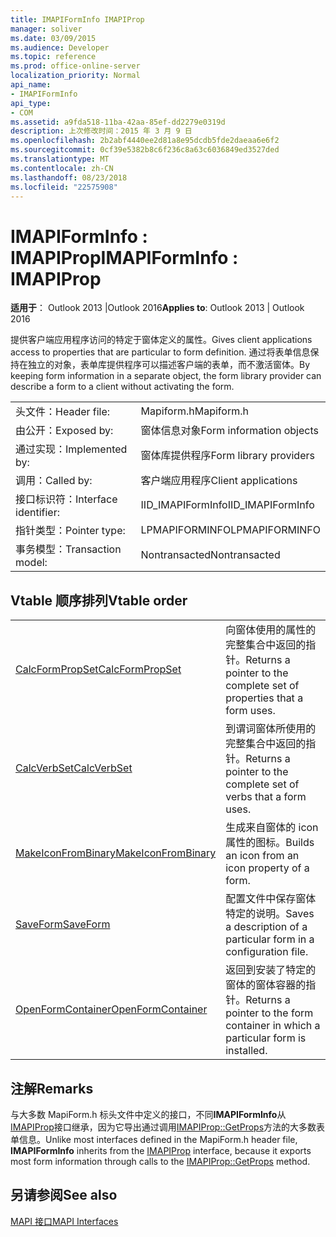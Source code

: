 ```yaml
---
title: IMAPIFormInfo IMAPIProp
manager: soliver
ms.date: 03/09/2015
ms.audience: Developer
ms.topic: reference
ms.prod: office-online-server
localization_priority: Normal
api_name:
- IMAPIFormInfo
api_type:
- COM
ms.assetid: a9fda518-11ba-42aa-85ef-dd2279e0319d
description: 上次修改时间：2015 年 3 月 9 日
ms.openlocfilehash: 2b2abf4440ee2d81a8e95dcdb5fde2daeaa6e6f2
ms.sourcegitcommit: 0cf39e5382b8c6f236c8a63c6036849ed3527ded
ms.translationtype: MT
ms.contentlocale: zh-CN
ms.lasthandoff: 08/23/2018
ms.locfileid: "22575908"
---
```

# <a name="imapiforminfo--imapiprop"></a><span data-ttu-id="5fa0b-103">IMAPIFormInfo : IMAPIProp</span><span class="sxs-lookup"><span data-stu-id="5fa0b-103">IMAPIFormInfo : IMAPIProp</span></span>

  
  
<span data-ttu-id="5fa0b-104">**适用于**： Outlook 2013 |Outlook 2016</span><span class="sxs-lookup"><span data-stu-id="5fa0b-104">**Applies to**: Outlook 2013 | Outlook 2016</span></span> 
  
<span data-ttu-id="5fa0b-105">提供客户端应用程序访问的特定于窗体定义的属性。</span><span class="sxs-lookup"><span data-stu-id="5fa0b-105">Gives client applications access to properties that are particular to form definition.</span></span> <span data-ttu-id="5fa0b-106">通过将表单信息保持在独立的对象，表单库提供程序可以描述客户端的表单，而不激活窗体。</span><span class="sxs-lookup"><span data-stu-id="5fa0b-106">By keeping form information in a separate object, the form library provider can describe a form to a client without activating the form.</span></span>
  
|||
|:-----|:-----|
|<span data-ttu-id="5fa0b-107">头文件：</span><span class="sxs-lookup"><span data-stu-id="5fa0b-107">Header file:</span></span>  <br/> |<span data-ttu-id="5fa0b-108">Mapiform.h</span><span class="sxs-lookup"><span data-stu-id="5fa0b-108">Mapiform.h</span></span>  <br/> |
|<span data-ttu-id="5fa0b-109">由公开：</span><span class="sxs-lookup"><span data-stu-id="5fa0b-109">Exposed by:</span></span>  <br/> |<span data-ttu-id="5fa0b-110">窗体信息对象</span><span class="sxs-lookup"><span data-stu-id="5fa0b-110">Form information objects</span></span>  <br/> |
|<span data-ttu-id="5fa0b-111">通过实现：</span><span class="sxs-lookup"><span data-stu-id="5fa0b-111">Implemented by:</span></span>  <br/> |<span data-ttu-id="5fa0b-112">窗体库提供程序</span><span class="sxs-lookup"><span data-stu-id="5fa0b-112">Form library providers</span></span>  <br/> |
|<span data-ttu-id="5fa0b-113">调用：</span><span class="sxs-lookup"><span data-stu-id="5fa0b-113">Called by:</span></span>  <br/> |<span data-ttu-id="5fa0b-114">客户端应用程序</span><span class="sxs-lookup"><span data-stu-id="5fa0b-114">Client applications</span></span>  <br/> |
|<span data-ttu-id="5fa0b-115">接口标识符：</span><span class="sxs-lookup"><span data-stu-id="5fa0b-115">Interface identifier:</span></span>  <br/> |<span data-ttu-id="5fa0b-116">IID_IMAPIFormInfo</span><span class="sxs-lookup"><span data-stu-id="5fa0b-116">IID_IMAPIFormInfo</span></span>  <br/> |
|<span data-ttu-id="5fa0b-117">指针类型：</span><span class="sxs-lookup"><span data-stu-id="5fa0b-117">Pointer type:</span></span>  <br/> |<span data-ttu-id="5fa0b-118">LPMAPIFORMINFO</span><span class="sxs-lookup"><span data-stu-id="5fa0b-118">LPMAPIFORMINFO</span></span>  <br/> |
|<span data-ttu-id="5fa0b-119">事务模型：</span><span class="sxs-lookup"><span data-stu-id="5fa0b-119">Transaction model:</span></span>  <br/> |<span data-ttu-id="5fa0b-120">Nontransacted</span><span class="sxs-lookup"><span data-stu-id="5fa0b-120">Nontransacted</span></span>  <br/> |
   
## <a name="vtable-order"></a><span data-ttu-id="5fa0b-121">Vtable 顺序排列</span><span class="sxs-lookup"><span data-stu-id="5fa0b-121">Vtable order</span></span>

|||
|:-----|:-----|
|[<span data-ttu-id="5fa0b-122">CalcFormPropSet</span><span class="sxs-lookup"><span data-stu-id="5fa0b-122">CalcFormPropSet</span></span>](imapiforminfo-calcformpropset.md) <br/> |<span data-ttu-id="5fa0b-123">向窗体使用的属性的完整集合中返回的指针。</span><span class="sxs-lookup"><span data-stu-id="5fa0b-123">Returns a pointer to the complete set of properties that a form uses.</span></span>  <br/> |
|[<span data-ttu-id="5fa0b-124">CalcVerbSet</span><span class="sxs-lookup"><span data-stu-id="5fa0b-124">CalcVerbSet</span></span>](imapiforminfo-calcverbset.md) <br/> |<span data-ttu-id="5fa0b-125">到谓词窗体所使用的完整集合中返回的指针。</span><span class="sxs-lookup"><span data-stu-id="5fa0b-125">Returns a pointer to the complete set of verbs that a form uses.</span></span>  <br/> |
|[<span data-ttu-id="5fa0b-126">MakeIconFromBinary</span><span class="sxs-lookup"><span data-stu-id="5fa0b-126">MakeIconFromBinary</span></span>](imapiforminfo-makeiconfrombinary.md) <br/> |<span data-ttu-id="5fa0b-127">生成来自窗体的 icon 属性的图标。</span><span class="sxs-lookup"><span data-stu-id="5fa0b-127">Builds an icon from an icon property of a form.</span></span>  <br/> |
|[<span data-ttu-id="5fa0b-128">SaveForm</span><span class="sxs-lookup"><span data-stu-id="5fa0b-128">SaveForm</span></span>](imapiforminfo-saveform.md) <br/> |<span data-ttu-id="5fa0b-129">配置文件中保存窗体特定的说明。</span><span class="sxs-lookup"><span data-stu-id="5fa0b-129">Saves a description of a particular form in a configuration file.</span></span>  <br/> |
|[<span data-ttu-id="5fa0b-130">OpenFormContainer</span><span class="sxs-lookup"><span data-stu-id="5fa0b-130">OpenFormContainer</span></span>](imapiforminfo-openformcontainer.md) <br/> |<span data-ttu-id="5fa0b-131">返回到安装了特定的窗体的窗体容器的指针。</span><span class="sxs-lookup"><span data-stu-id="5fa0b-131">Returns a pointer to the form container in which a particular form is installed.</span></span>  <br/> |
   
## <a name="remarks"></a><span data-ttu-id="5fa0b-132">注解</span><span class="sxs-lookup"><span data-stu-id="5fa0b-132">Remarks</span></span>

<span data-ttu-id="5fa0b-133">与大多数 MapiForm.h 标头文件中定义的接口，不同**IMAPIFormInfo**从[IMAPIProp](imapipropiunknown.md)接口继承，因为它导出通过调用[IMAPIProp::GetProps](imapiprop-getprops.md)方法的大多数表单信息。</span><span class="sxs-lookup"><span data-stu-id="5fa0b-133">Unlike most interfaces defined in the MapiForm.h header file, **IMAPIFormInfo** inherits from the [IMAPIProp](imapipropiunknown.md) interface, because it exports most form information through calls to the [IMAPIProp::GetProps](imapiprop-getprops.md) method.</span></span> 
  
## <a name="see-also"></a><span data-ttu-id="5fa0b-134">另请参阅</span><span class="sxs-lookup"><span data-stu-id="5fa0b-134">See also</span></span>



[<span data-ttu-id="5fa0b-135">MAPI 接口</span><span class="sxs-lookup"><span data-stu-id="5fa0b-135">MAPI Interfaces</span></span>](mapi-interfaces.md)

